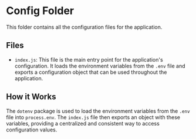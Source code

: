 # Config Folder

This folder contains all the configuration files for the application.

## Files

* `index.js`: This file is the main entry point for the application's configuration. It loads the environment variables from the `.env` file and exports a configuration object that can be used throughout the application.

## How it Works

The `dotenv` package is used to load the environment variables from the `.env` file into `process.env`. The `index.js` file then exports an object with these variables, providing a centralized and consistent way to access configuration values.
